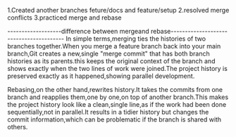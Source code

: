 1.Created another branches feture/docs and feature/setup
2.resolved merge conflicts
3.practiced merge and rebase

-------------------difference between mergeand rebase----------------------------------------
In simple terms,merging ties the histories of two branches together.When you merge a feature branch back into your main branch,Git creates a new,single "merge commit" that has both branch histories as its parents.this keeps the original context of the branch and shows exactly when the two lines of work were joined.The project history is preserved exactly as it happened,showing parallel development.

Rebasing,on the other hand,rewrites history.It takes the commits from one branch and reapplies them,one by one,on top of another branch.This makes the project history look like a clean,single line,as if the work had been done sequentially,not in parallel.It results in a tidier history but changes the commit information,which can be problematic if the branch is shared with others.
